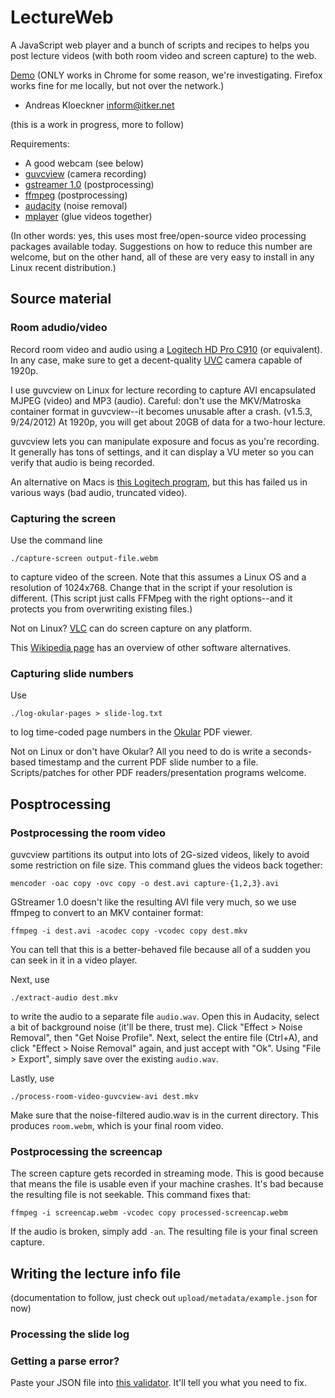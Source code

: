 # LectureWeb

A JavaScript web player and a bunch of scripts and recipes to helps you post
lecture videos (with both room video and screen capture) to the web. 

[Demo](http://www.cims.nyu.edu/~kloeckner/hpc12-video/upload/html/player.html?descriptor=metadata/2012-09-05.json) (ONLY works in Chrome for some reason, we're investigating. Firefox works fine for me locally, but not over the network.)

- Andreas Kloeckner <inform@itker.net>

(this is a work in progress, more to follow)

Requirements:

* A good webcam (see below)
* [guvcview](http://guvcview.sourceforge.net/) (camera recording)
* [gstreamer 1.0](http://gstreamer.org) (postprocessing)
* [ffmpeg](http://ffmpeg.org) (postprocessing)
* [audacity](http://audacity.sourceforge.net/) (noise removal)
* [mplayer](https://en.wikipedia.org/wiki/MPlayer) (glue videos together)

(In other words: yes, this uses most free/open-source video processing packages
available today. Suggestions on how to reduce this number are welcome, but on
the other hand, all of these are very easy to install in any Linux recent
distribution.)

## Source material

### Room adudio/video

Record room video and audio using a [Logitech HD Pro
C910](http://www.amazon.com/Logitech-HD-Pro-Webcam-C910/dp/B003M2YT96)  (or
equivalent). In any case, make sure to get a decent-quality
[UVC](https://en.wikipedia.org/wiki/USB_video_device_class) camera capable of
1920p.

I use guvcview on Linux for lecture recording to capture AVI encapsulated MJPEG
(video) and MP3 (audio). Careful: don't use the MKV/Matroska container format
in guvcview--it becomes unusable after a crash. (v1.5.3, 9/24/2012) At 1920p,
you will get about 20GB of data for a two-hour lecture.

guvcview lets you can manipulate exposure and focus as you're recording. It
generally has tons of settings, and it can display a VU meter so you can verify
that audio is being recorded.

An alternative on Macs is [this Logitech
program](http://www.logitech.com/en-us/435/6816?section=downloads&bit=&osid=9),
but this has failed us in various ways (bad audio, truncated video).

### Capturing the screen

Use the command line

    ./capture-screen output-file.webm

to capture video of the screen. Note that this assumes a Linux OS and a
resolution of 1024x768. Change that in the script if your resolution is
different. (This script just calls FFMpeg with the right options--and it
protects you from overwriting existing files.)

Not on Linux? [VLC](http://www.wikihow.com/Screen-Capture-to-File-Using-VLC)
can do screen capture on any platform.

This [Wikipedia
page](https://en.wikipedia.org/wiki/Comparison_of_screencasting_software) has
an overview of other software alternatives.

### Capturing slide numbers

Use

    ./log-okular-pages > slide-log.txt

to log time-coded page numbers in the
[Okular](https://en.wikipedia.org/wiki/Okular) PDF viewer.

Not on Linux or don't have Okular? All you need to do is write a seconds-based
timestamp and the current PDF slide number to a file. Scripts/patches for other
PDF readers/presentation programs welcome.

## Posptrocessing

### Postprocessing the room video

guvcview partitions its output into lots of 2G-sized videos, likely to avoid
some restriction on file size. This command glues the videos back together:

    mencoder -oac copy -ovc copy -o dest.avi capture-{1,2,3}.avi

GStreamer 1.0 doesn't like the resulting AVI file very much, so we use ffmpeg
to convert to an MKV container format:

    ffmpeg -i dest.avi -acodec copy -vcodec copy dest.mkv

You can tell that this is a better-behaved file because all of a sudden you can
seek in it in a video player.

Next, use

    ./extract-audio dest.mkv

to write the audio to a separate file `audio.wav`. Open this in Audacity,
select a bit of background noise (it'll be there, trust me). Click "Effect >
Noise Removal", then "Get Noise Profile". Next, select the entire file
(Ctrl+A), and click "Effect > Noise Removal" again, and just accept with "Ok".
Using "File > Export", simply save over the existing `audio.wav`.

Lastly, use

    ./process-room-video-guvcview-avi dest.mkv

Make sure that the noise-filtered audio.wav is in the current directory. This produces
`room.webm`, which is your final room video.

### Postprocessing the screencap

The screen capture gets recorded in streaming mode. This is good because that
means the file is usable even if your machine crashes. It's bad because the
resulting file is not seekable. This command fixes that:

    ffmpeg -i screencap.webm -vcodec copy processed-screencap.webm

If the audio is broken, simply add `-an`. The resulting file is your final
screen capture.

## Writing the lecture info file

(documentation to follow, just check out `upload/metadata/example.json` for now)

### Processing the slide log

### Getting a parse error?

Paste your JSON file into [this validator](http://jsonlint.com/). It'll tell
you what you need to fix.
